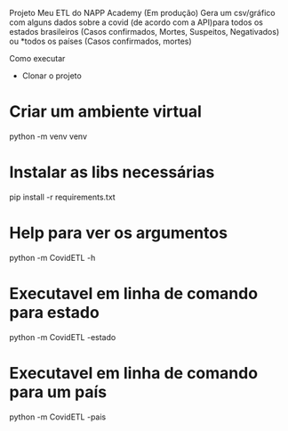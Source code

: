 Projeto Meu ETL do NAPP Academy (Em produção)
Gera um csv/gráfico com alguns dados sobre a covid
(de acordo com a API)para todos os
estados brasileiros (Casos confirmados, Mortes, Suspeitos,	Negativados)
ou *todos os países (Casos confirmados, mortes)

Como executar

- Clonar o projeto

# Criar um ambiente virtual
python -m venv venv

# Instalar as libs necessárias
pip install -r requirements.txt

# Help para ver os argumentos
python -m CovidETL -h

# Executavel em linha de comando para estado
python -m CovidETL -estado

# Executavel em linha de comando para um país
python -m CovidETL -pais

